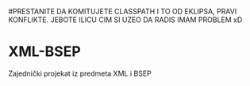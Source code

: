 #PRESTANITE DA KOMITUJETE CLASSPATH I TO OD EKLIPSA, PRAVI KONFLIKTE. JEBOTE ILICU CIM SI UZEO DA RADIS IMAM PROBLEM xD
# XML-BSEP
Zajednički projekat iz predmeta XML i BSEP
